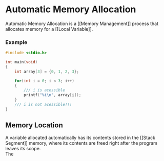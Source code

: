 # Automatic Memory Allocation
Automatic Memory Allocation is a [[Memory Management]] process that allocates memory for a [[Local Variable]].

### Example
```c
#include <stdio.h>

int main(void)
{
    int array[3] = {0, 1, 2, 3};

    for(int i = 0; i < 3; i++)
    {
        /// i is acessible
        printf("%i\n", array[i]);
    }
    /// i is not acessible!!!
}
```

## Memory Location
A variable allocated automatically has its contents stored in the [[Stack Segment]] memory, where its contents are freed right after the program leaves its scope.  
The  
